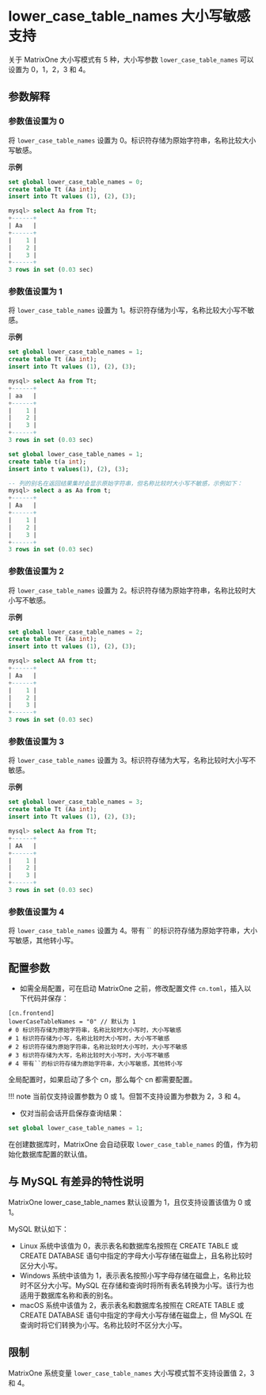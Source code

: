 # lower_case_table_names 大小写敏感支持

关于 MatrixOne 大小写模式有 5 种，大小写参数 `lower_case_table_names` 可以设置为 0，1，2，3 和 4。

## 参数解释

### 参数值设置为 0

将 `lower_case_table_names` 设置为 0。标识符存储为原始字符串，名称比较大小写敏感。

**示例**

```sql
set global lower_case_table_names = 0;
create table Tt (Aa int);
insert into Tt values (1), (2), (3);

mysql> select Aa from Tt;
+------+
| Aa   |
+------+
|    1 |
|    2 |
|    3 |
+------+
3 rows in set (0.03 sec)
```

### 参数值设置为 1

将 `lower_case_table_names` 设置为 1。标识符存储为小写，名称比较大小写不敏感。

**示例**

```sql
set global lower_case_table_names = 1;
create table Tt (Aa int);
insert into Tt values (1), (2), (3);

mysql> select Aa from Tt;
+------+
| aa   |
+------+
|    1 |
|    2 |
|    3 |
+------+
3 rows in set (0.03 sec)
```

```sql
set global lower_case_table_names = 1;
create table t(a int);
insert into t values(1), (2), (3);

-- 列的别名在返回结果集时会显示原始字符串，但名称比较时大小写不敏感，示例如下：
mysql> select a as Aa from t;
+------+
| Aa   |
+------+
|    1 |
|    2 |
|    3 |
+------+
3 rows in set (0.03 sec)
```

### 参数值设置为 2

将 `lower_case_table_names` 设置为 2。标识符存储为原始字符串，名称比较时大小写不敏感。

**示例**

```sql
set global lower_case_table_names = 2;
create table Tt (Aa int);
insert into tt values (1), (2), (3);

mysql> select AA from tt;
+------+
| Aa   |
+------+
|    1 |
|    2 |
|    3 |
+------+
3 rows in set (0.03 sec)
```

### 参数值设置为 3

将 `lower_case_table_names` 设置为 3。标识符存储为大写，名称比较时大小写不敏感。

**示例**

```sql
set global lower_case_table_names = 3;
create table Tt (Aa int);
insert into Tt values (1), (2), (3);

mysql> select Aa from Tt;
+------+
| AA   |
+------+
|    1 |
|    2 |
|    3 |
+------+
3 rows in set (0.03 sec)
```

### 参数值设置为 4

将 `lower_case_table_names` 设置为 4。带有 `` 的标识符存储为原始字符串，大小写敏感，其他转小写。

## 配置参数

- 如需全局配置，可在启动 MatrixOne 之前，修改配置文件 `cn.toml`，插入以下代码并保存：

```
[cn.frontend]
lowerCaseTableNames = "0" // 默认为 1
# 0 标识符存储为原始字符串，名称比较时大小写时，大小写敏感
# 1 标识符存储为小写，名称比较时大小写时，大小写不敏感
# 2 标识符存储为原始字符串，名称比较时大小写时，大小写不敏感
# 3 标识符存储为大写，名称比较时大小写时，大小写不敏感
# 4 带有``的标识符存储为原始字符串，大小写敏感，其他转小写
```

全局配置时，如果启动了多个 cn，那么每个 cn 都需要配置。

!!! note
    当前仅支持设置参数为 0 或 1。但暂不支持设置为参数为 2，3 和 4。

- 仅对当前会话开启保存查询结果：

```sql
set global lower_case_table_names = 1;
```

在创建数据库时，MatrixOne 会自动获取 `lower_case_table_names` 的值，作为初始化数据库配置的默认值。

## 与 MySQL 有差异的特性说明

MatrixOne lower_case_table_names 默认设置为 1，且仅支持设置该值为 0 或 1。

MySQL 默认如下：

- Linux 系统中该值为 0，表示表名和数据库名按照在 CREATE TABLE 或 CREATE DATABASE 语句中指定的字母大小写存储在磁盘上，且名称比较时区分大小写。
- Windows 系统中该值为 1，表示表名按照小写字母存储在磁盘上，名称比较时不区分大小写。MySQL 在存储和查询时将所有表名转换为小写。该行为也适用于数据库名称和表的别名。
- macOS 系统中该值为 2，表示表名和数据库名按照在 CREATE TABLE 或 CREATE DATABASE 语句中指定的字母大小写存储在磁盘上，但 MySQL 在查询时将它们转换为小写。名称比较时不区分大小写。

## **限制**

MatrixOne 系统变量 `lower_case_table_names` 大小写模式暂不支持设置值 2，3 和 4。
